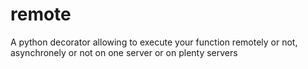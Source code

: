 # remote
A python decorator allowing to execute your function remotely or not, asynchronely or not on one server or  on plenty servers
